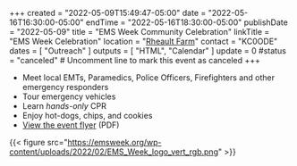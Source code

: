 +++
created = "2022-05-09T15:49:47-05:00"
date = "2022-05-16T16:30:00-05:00"
endTime = "2022-05-16T18:30:00-05:00"
publishDate = "2022-05-09"
title = "EMS Week Community Celebration"
linkTitle = "EMS Week Celebration"
location = "[Rheault Farm](/places/fargo-rheault-farm/)"
contact = "KC0ODE"
dates = [ "Outreach" ]
outputs = [ "HTML", "Calendar" ]
update = 0
#status = "canceled"	# Uncomment line to mark this event as canceled	
+++
* Meet local EMTs, Paramedics, Police Officers, Firefighters and other emergency responders
* Tour emergency vehicles
* Learn *hands-only* CPR
* Enjoy hot-dogs, chips, and cookies
* [View the event flyer](https://cloud.rrra.org/index.php/s/JTCDKkeCx34TFGZ) (PDF)

{{< figure src="https://emsweek.org/wp-content/uploads/2022/02/EMS_Week_logo_vert_rgb.png" >}}
